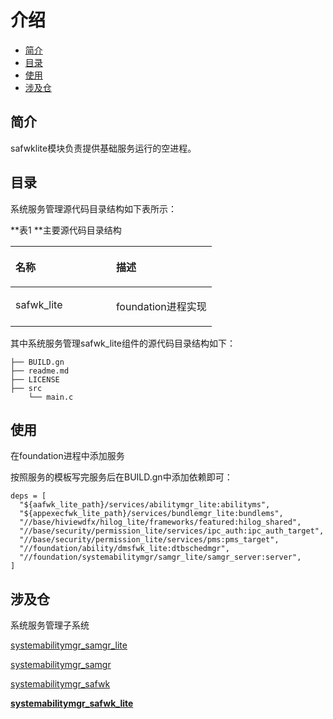 # 介绍<a name="ZH-CN_TOPIC_0000001081445008"></a>

-   [简介](#section11660541593)
-   [目录](#section1464106163817)
-   [使用](#section10729231131110)
-   [涉及仓](#section176111311166)

## 简介<a name="section11660541593"></a>

safwklite模块负责提供基础服务运行的空进程。

## 目录<a name="section1464106163817"></a>

系统服务管理源代码目录结构如下表所示：

**表1 **主要源代码目录结构

<a name="table43531856201716"></a>
<table><thead align="left"><tr id="row20416556201718"><th class="cellrowborder" valign="top" width="50%" id="mcps1.1.3.1.1"><p id="p10416456121716"><a name="p10416456121716"></a><a name="p10416456121716"></a>名称</p>
</th>
<th class="cellrowborder" valign="top" width="50%" id="mcps1.1.3.1.2"><p id="p1841645631717"><a name="p1841645631717"></a><a name="p1841645631717"></a>描述</p>
</th>
</tr>
</thead>
<tbody><tr id="row104169564177"><td class="cellrowborder" valign="top" width="50%" headers="mcps1.1.3.1.1 "><p id="p17416125614179"><a name="p17416125614179"></a><a name="p17416125614179"></a>safwk_lite</p>
</td>
<td class="cellrowborder" valign="top" width="50%" headers="mcps1.1.3.1.2 "><p id="p04163569170"><a name="p04163569170"></a><a name="p04163569170"></a>foundation进程实现</p>
</td>
</tr>
</tbody>
</table>

其中系统服务管理safwk\_lite组件的源代码目录结构如下：

```
├── BUILD.gn
├── readme.md
├── LICENSE
├── src
    └── main.c
```

## 使用<a name="section10729231131110"></a>

在foundation进程中添加服务

按照服务的模板写完服务后在BUILD.gn中添加依赖即可：

```
deps = [
  "${aafwk_lite_path}/services/abilitymgr_lite:abilityms",
  "${appexecfwk_lite_path}/services/bundlemgr_lite:bundlems",
  "//base/hiviewdfx/hilog_lite/frameworks/featured:hilog_shared",
  "//base/security/permission_lite/services/ipc_auth:ipc_auth_target",
  "//base/security/permission_lite/services/pms:pms_target",
  "//foundation/ability/dmsfwk_lite:dtbschedmgr",
  "//foundation/systemabilitymgr/samgr_lite/samgr_server:server",
]
```

## 涉及仓<a name="section176111311166"></a>

系统服务管理子系统

[systemabilitymgr\_samgr\_lite](https://gitee.com/openharmony/systemabilitymgr_samgr_lite)

[systemabilitymgr\_samgr](https://gitee.com/openharmony/systemabilitymgr_samgr)

[systemabilitymgr\_safwk](https://gitee.com/openharmony/systemabilitymgr_safwk)

[**systemabilitymgr\_safwk\_lite**](https://gitee.com/openharmony/systemabilitymgr_safwk_lite)


